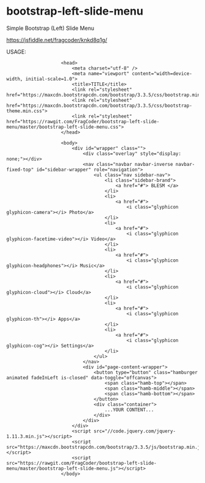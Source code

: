 # bootstrap-left-slide-menu
Simple Bootstrap (Left) Slide Menu

https://jsfiddle.net/fragcoder/knkd8q1g/

USAGE:
                        <html>
                        
                        <head>
                            <meta charset="utf-8" />
                            <meta name="viewport" content="width=device-width, initial-scale=1.0">
                            <title>TITLE</title>
                            <link rel="stylesheet" href="https://maxcdn.bootstrapcdn.com/bootstrap/3.3.5/css/bootstrap.min.css">
                            <link rel="stylesheet" href="https://maxcdn.bootstrapcdn.com/bootstrap/3.3.5/css/bootstrap-theme.min.css">
                            <link rel="stylesheet" href="https://rawgit.com/FragCoder/bootstrap-left-slide-menu/master/bootstrap-left-slide-menu.css">
                        </head>
                        
                        <body>
                            <div id="wrapper" class="">
                                <div class="overlay" style="display: none;"></div>
                                <nav class="navbar navbar-inverse navbar-fixed-top" id="sidebar-wrapper" role="navigation">
                                    <ul class="nav sidebar-nav">
                                        <li class="sidebar-brand">
                                            <a href="#"> BLESM </a>
                                        </li>
                                        <li>
                                            <a href="#">
                                                <i class="glyphicon glyphicon-camera"></i> Photo</a>
                                        </li>
                                        <li>
                                            <a href="#">
                                                <i class="glyphicon glyphicon-facetime-video"></i> Video</a>
                                        </li>
                                        <li>
                                            <a href="#">
                                                <i class="glyphicon glyphicon-headphones"></i> Music</a>
                                        </li>
                                        <li>
                                            <a href="#">
                                                <i class="glyphicon glyphicon-cloud"></i> Cloud</a>
                                        </li>
                                        <li>
                                            <a href="#">
                                                <i class="glyphicon glyphicon-th"></i> Apps</a>
                                        </li>
                                        <li>
                                            <a href="#">
                                                <i class="glyphicon glyphicon-cog"></i> Settings</a>
                                        </li>
                                    </ul>
                                </nav>
                                <div id="page-content-wrapper">
                                    <button type="button" class="hamburger animated fadeInLeft is-closed" data-toggle="offcanvas">
                                        <span class="hamb-top"></span>
                                        <span class="hamb-middle"></span>
                                        <span class="hamb-bottom"></span>
                                    </button>
                                    <div class="container">
                                        ...YOUR CONTENT...
                                    </div>
                                </div>
                            </div>
                            <script src="//code.jquery.com/jquery-1.11.3.min.js"></script>
                            <script src="https://maxcdn.bootstrapcdn.com/bootstrap/3.3.5/js/bootstrap.min.js"></script>
                            <script src="https://rawgit.com/FragCoder/bootstrap-left-slide-menu/master/bootstrap-left-slide-menu.js"></script>
                        </body>

</html>
